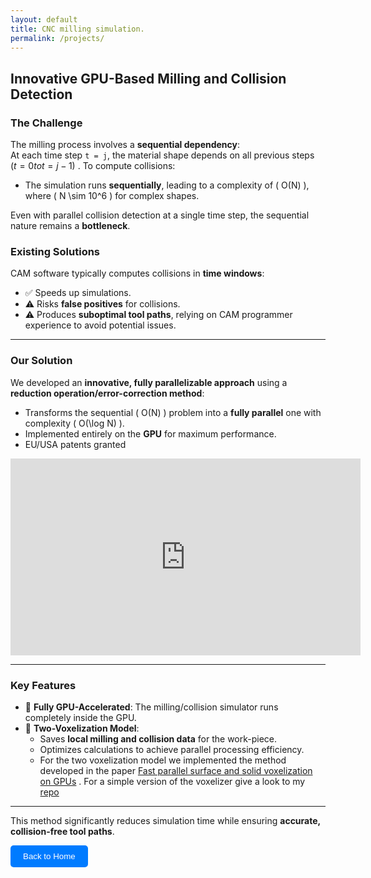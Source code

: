 ```yaml
---
layout: default
title: CNC milling simulation. 
permalink: /projects/
---
```

## Innovative GPU-Based Milling and Collision Detection

### The Challenge  
The milling process involves a **sequential dependency**:  
At each time step  ` t = j `, the material shape depends on all previous steps $` (t = 0  to  t = j-1) `$ .
To compute collisions:
- The simulation runs **sequentially**, leading to a complexity of \( O(N) \), where \( N \sim 10^6 \) for complex shapes.

Even with parallel collision detection at a single time step, the sequential nature remains a **bottleneck**.

### Existing Solutions  
CAM software typically computes collisions in **time windows**:
- ✅ Speeds up simulations.  
- ⚠️ Risks **false positives** for collisions.  
- ⚠️ Produces **suboptimal tool paths**, relying on CAM programmer experience to avoid potential issues.

---

### Our Solution  
We developed an **innovative, fully parallelizable approach** using a **reduction operation/error-correction method**:  

- Transforms the sequential \( O(N) \) problem into a **fully parallel** one with complexity \( O(\log N) \).  
- Implemented entirely on the **GPU** for maximum performance.
- EU/USA patents granted

<iframe width="560" height="315" src="https://www.youtube.com/embed/example" frameborder="0" allowfullscreen></iframe>

---

### Key Features  
- 🚀 **Fully GPU-Accelerated**: The milling/collision simulator runs completely inside the GPU.  
- 🧩 **Two-Voxelization Model**:  
   - Saves **local milling and collision data** for the work-piece.  
   - Optimizes calculations to achieve parallel processing efficiency.
   - For the two voxelization model we implemented the method developed in the paper 
     [Fast parallel surface and solid voxelization on GPUs](https://dl.acm.org/doi/abs/10.1145/1882261.1866201) . 
     For a simple version of the voxelizer give a look to my [repo]()

---

This method significantly reduces simulation time while ensuring **accurate, collision-free tool paths**.


<a href="/ivan-homepage/">
    <button style="padding:10px 20px; background-color:#007BFF; color:white; border:none; border-radius:5px; cursor:pointer;">
        Back to Home
    </button>
</a>
